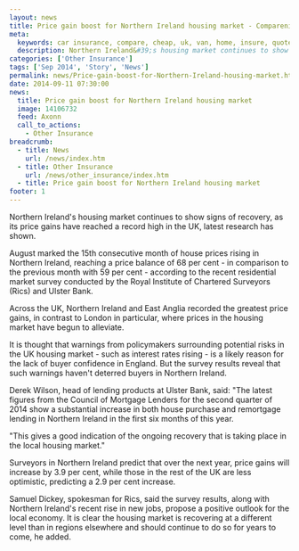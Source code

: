 ```yaml
---
layout: news
title: Price gain boost for Northern Ireland housing market - Compareni.com
meta:
  keywords: car insurance, compare, cheap, uk, van, home, insure, quotes, online, comparison, bike, loans, life
  description: Northern Ireland&#39;s housing market continues to show signs of recovery, as its price gains have reached a record high in the UK, latest research ha
categories: ['Other Insurance']
tags: ['Sep 2014', 'Story', 'News']
permalink: news/Price-gain-boost-for-Northern-Ireland-housing-market.htm
date: 2014-09-11 07:30:00
news:
  title: Price gain boost for Northern Ireland housing market
  image: 14106732
  feed: Axonn
  call_to_actions:
    - Other Insurance
breadcrumb:
  - title: News
    url: /news/index.htm
  - title: Other Insurance
    url: /news/other_insurance/index.htm
  - title: Price gain boost for Northern Ireland housing market
footer: 1
---
```


Northern Ireland&#39;s housing market continues to show signs of recovery, as its price gains have reached a record high in the UK, latest research has shown.

August marked the 15th consecutive month of house prices rising in Northern Ireland, reaching a price balance of 68 per cent - in comparison to the previous month with 59 per cent - according to the recent residential market survey conducted by the Royal Institute of Chartered Surveyors (Rics) and Ulster Bank.

Across the UK, Northern Ireland and East Anglia recorded the greatest price gains, in contrast to London in particular, where prices in the housing market have begun to alleviate.

It is thought that warnings from policymakers surrounding potential risks in the UK housing market - such as interest rates rising - is a likely reason for the lack of buyer confidence in England. But the survey results reveal that such warnings haven&#39;t deterred buyers in Northern Ireland.

Derek Wilson, head of lending products at Ulster Bank, said: &quot;The latest figures from the Council of Mortgage Lenders for the second quarter of 2014 show a substantial increase in both house purchase and remortgage lending in Northern Ireland in the first six months of this year.

&quot;This gives a good indication of the ongoing recovery that is taking place in the local housing market.&quot;

Surveyors in Northern Ireland predict that over the next year, price gains will increase by 3.9 per cent, while those in the rest of the UK are less optimistic, predicting a 2.9 per cent increase.

Samuel Dickey, spokesman for Rics, said the survey results, along with Northern Ireland&#39;s recent rise in new jobs, propose a positive outlook for the local economy. It is clear the housing market is recovering at a different level than in regions elsewhere and should continue to do so for years to come, he added.
